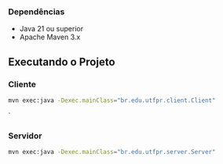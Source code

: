 ### Dependências

- Java 21 ou superior
- Apache Maven 3.x


## Executando o Projeto

### Cliente
```bash
mvn exec:java -Dexec.mainClass="br.edu.utfpr.client.Client"
```

`
### Servidor
```bash
mvn exec:java -Dexec.mainClass="br.edu.utfpr.server.Server"
```